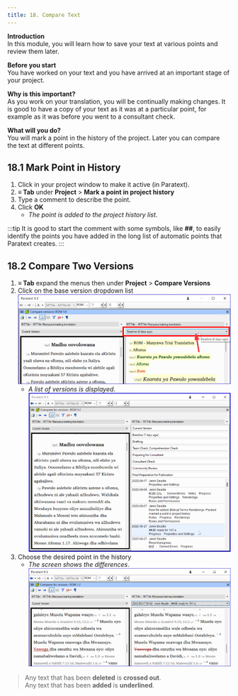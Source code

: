 ```yaml
---
title: 18. Compare Text
---
```

**Introduction**  
In this module, you will learn how to save your text at various points and review them later.

**Before you start**  
You have worked on your text and you have arrived at an important stage of your project.

**Why is this important?**  
As you work on your translation, you will be continually making changes. It is good to have a copy of your text as it was at a particular point, for example as it was before you went to a consultant check. 

**What will you do?**  
You will mark a point in the history of the project. Later you can compare the text at different points.

## 18.1 Mark Point in History
1.  Click in your project window to make it active (in Paratext).
1.  **≡ Tab** under **Project** \> **Mark a point in project history**
1.  Type a comment to describe the point.
2.  Click **OK** 
      -  *The point is added to the project history list*.
  
:::tip
It is good to start the comment with some symbols, like **\#\#**, to easily identify the points you have added in the long list of automatic points that Paratext creates.
:::
## 18.2 Compare Two Versions
1.  **≡ Tab** expand the menus then under **Project** \> **Compare Versions**
2.  Click on the base version dropdown list  
    ![](../media/compareVersions.en.png)  
     -  *A list of versions is displayed*.  
    ![](../media/compareVersChoose.en.png)  
3.  Choose the desired point in the history  
    -  *The screen shows the differences*.  
    ![](../media/compareVerChanges.en.png)

> Any text that has been **deleted** is **crossed out**.  
Any text that has been **added** is **underlined**.

